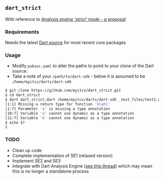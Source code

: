 ## `dart_strict`

With reference to
[*Analysis engine ‘strict’ mode - a proposal*](https://docs.google.com/a/myitcv.org.uk/document/d/14CPEUzLmF__q3SDZX7H4w4Z_YV6Jeyzu_gdU3k9BOpc/edit)

### Requirements

Needs the latest [Dart source](https://code.google.com/p/dart/wiki/GettingTheSource) for most recent
core packages

### Usage

* Modify `pubsec.yaml` to alter the paths to point to your clone of the Dart source:
* Take a note of your `/path/to/dart-sdk` - below it is assumed to be `/home/myitcv/darts/dart-sdk`

```bash
$ git clone https://github.com/myitcv/dart_strict.git
$ cd dart_strict
$ dart dart_strict.dart /home/myitcv/darts/dart-sdk _test_files/test1.dart
[1:1] Missing a return type for function 'blah1'
[1:7] Parameter 'a' is missing a type annotation
[10:7] Variable 'a' cannot use dynamic as a type annotation
[11:7] Variable 'b' cannot use dynamic as a type annotation
$ echo $?
1
```

### TODO

* Clean up code
* Complete implementation of SE1 (relaxed version)
* Implement SE2 and SE3
* Integrate with Dart Analysis Engine ([see this
  thread](https://groups.google.com/a/dartlang.org/forum/#!topic/misc/b65ah3sVqiM)) which may mean this is no longer a
standalone process
